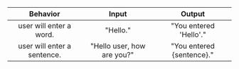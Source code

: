 
|Behavior| Input | Output|
|:-:|:-:|:-:|
|user will enter a word. | "Hello." | "You entered 'Hello'." |
|user will enter a sentence. | "Hello user, how are you?" | "You entered {sentence}." |application will count number of words in sentence. | "Hello user, how are you?" | "There are {number of words} in your sentence." |
